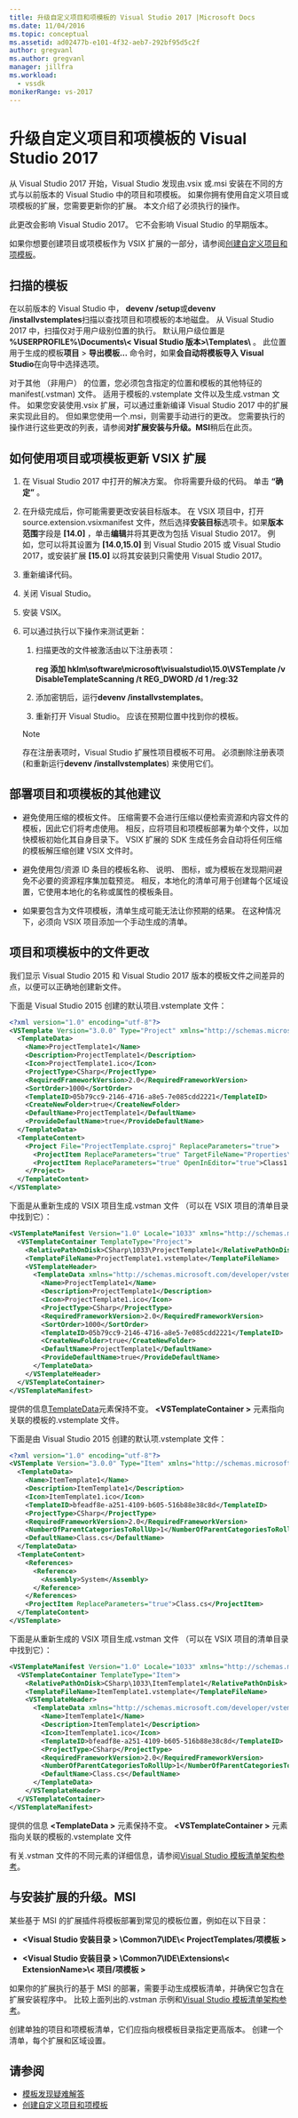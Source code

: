 ```yaml
---
title: 升级自定义项目和项模板的 Visual Studio 2017 |Microsoft Docs
ms.date: 11/04/2016
ms.topic: conceptual
ms.assetid: ad02477b-e101-4f32-aeb7-292bf95d5c2f
author: gregvanl
ms.author: gregvanl
manager: jillfra
ms.workload:
  - vssdk
monikerRange: vs-2017
---
```

# <a name="upgrade-custom-project-and-item-templates-for-visual-studio-2017"></a>升级自定义项目和项模板的 Visual Studio 2017

从 Visual Studio 2017 开始，Visual Studio 发现由.vsix 或.msi 安装在不同的方式与以前版本的 Visual Studio 中的项目和项模板。 如果你拥有使用自定义项目或项模板的扩展，您需要更新你的扩展。 本文介绍了必须执行的操作。

此更改会影响 Visual Studio 2017。 它不会影响 Visual Studio 的早期版本。

如果你想要创建项目或项模板作为 VSIX 扩展的一部分，请参阅[创建自定义项目和项模板](../extensibility/creating-custom-project-and-item-templates.md)。

## <a name="template-scanning"></a>扫描的模板

在以前版本的 Visual Studio 中， **devenv /setup**或**devenv /installvstemplates**扫描以查找项目和项模板的本地磁盘。 从 Visual Studio 2017 中，扫描仅对于用户级别位置的执行。 默认用户级位置是 **%USERPROFILE%\Documents\\< Visual Studio 版本\>\Templates\\** 。 此位置用于生成的模板**项目** > **导出模板...** 命令时，如果**会自动将模板导入 Visual Studio**在向导中选择选项。

对于其他 （非用户） 的位置，您必须包含指定的位置和模板的其他特征的 manifest(.vstman) 文件。 适用于模板的.vstemplate 文件以及生成.vstman 文件。 如果您安装使用.vsix 扩展，可以通过重新编译 Visual Studio 2017 中的扩展来实现此目的。 但如果您使用一个.msi，则需要手动进行的更改。 您需要执行的操作进行这些更改的列表，请参阅**对扩展安装与升级。MSI**稍后在此页。

## <a name="how-to-update-a-vsix-extension-with-project-or-item-templates"></a>如何使用项目或项模板更新 VSIX 扩展

1. 在 Visual Studio 2017 中打开的解决方案。 你将需要升级的代码。 单击 **“确定”** 。

2. 在升级完成后，你可能需要更改安装目标版本。 在 VSIX 项目中，打开 source.extension.vsixmanifest 文件，然后选择**安装目标**选项卡。如果**版本范围**字段是 **[14.0]** ，单击**编辑**并将其更改为包括 Visual Studio 2017。 例如，您可以将其设置为 **[14.0,15.0]** 到 Visual Studio 2015 或 Visual Studio 2017，或安装扩展 **[15.0]** 以将其安装到只需使用 Visual Studio 2017。

3. 重新编译代码。

4. 关闭 Visual Studio。

5. 安装 VSIX。

6. 可以通过执行以下操作来测试更新：

    1. 扫描更改的文件被激活由以下注册表项：

         **reg 添加 hklm\software\microsoft\visualstudio\15.0\VSTemplate /v DisableTemplateScanning /t REG_DWORD /d 1 /reg:32**

    2. 添加密钥后，运行**devenv /installvstemplates**。

    3. 重新打开 Visual Studio。 应该在预期位置中找到你的模板。

    > [!NOTE]
    > 存在注册表项时，Visual Studio 扩展性项目模板不可用。 必须删除注册表项 (和重新运行**devenv /installvstemplates**) 来使用它们。

## <a name="other-recommendations-for-deploying-project-and-item-templates"></a>部署项目和项模板的其他建议

- 避免使用压缩的模板文件。 压缩需要不会进行压缩以便检索资源和内容文件的模板，因此它们将考虑使用。 相反，应将项目和项模板部署为单个文件，以加快模板初始化其自身目录下。 VSIX 扩展的 SDK 生成任务会自动将任何压缩的模板解压缩创建 VSIX 文件时。

- 避免使用包/资源 ID 条目的模板名称、 说明、 图标，或为模板在发现期间避免不必要的资源程序集加载预览。 相反，本地化的清单可用于创建每个区域设置，它使用本地化的名称或属性的模板条目。

- 如果要包含为文件项模板，清单生成可能无法让你预期的结果。 在这种情况下，必须向 VSIX 项目添加一个手动生成的清单。

## <a name="file-changes-in-project-and-item-templates"></a>项目和项模板中的文件更改
我们显示 Visual Studio 2015 和 Visual Studio 2017 版本的模板文件之间差异的点，以便可以正确地创建新文件。

 下面是 Visual Studio 2015 创建的默认项目.vstemplate 文件：

```xml
<?xml version="1.0" encoding="utf-8"?>
<VSTemplate Version="3.0.0" Type="Project" xmlns="http://schemas.microsoft.com/developer/vstemplate/2005" xmlns:sdk="http://schemas.microsoft.com/developer/vstemplate-sdkextension/2010">
  <TemplateData>
    <Name>ProjectTemplate1</Name>
    <Description>ProjectTemplate1</Description>
    <Icon>ProjectTemplate1.ico</Icon>
    <ProjectType>CSharp</ProjectType>
    <RequiredFrameworkVersion>2.0</RequiredFrameworkVersion>
    <SortOrder>1000</SortOrder>
    <TemplateID>05b79cc9-2146-4716-a8e5-7e085cdd2221</TemplateID>
    <CreateNewFolder>true</CreateNewFolder>
    <DefaultName>ProjectTemplate1</DefaultName>
    <ProvideDefaultName>true</ProvideDefaultName>
  </TemplateData>
  <TemplateContent>
    <Project File="ProjectTemplate.csproj" ReplaceParameters="true">
      <ProjectItem ReplaceParameters="true" TargetFileName="Properties\AssemblyInfo.cs">AssemblyInfo.cs</ProjectItem>
      <ProjectItem ReplaceParameters="true" OpenInEditor="true">Class1.cs</ProjectItem>
    </Project>
  </TemplateContent>
</VSTemplate>

```

 下面是从重新生成的 VSIX 项目生成.vstman 文件 （可以在 VSIX 项目的清单目录中找到它）：

```xml
<VSTemplateManifest Version="1.0" Locale="1033" xmlns="http://schemas.microsoft.com/developer/vstemplatemanifest/2015">
  <VSTemplateContainer TemplateType="Project">
    <RelativePathOnDisk>CSharp\1033\ProjectTemplate1</RelativePathOnDisk>
    <TemplateFileName>ProjectTemplate1.vstemplate</TemplateFileName>
    <VSTemplateHeader>
      <TemplateData xmlns="http://schemas.microsoft.com/developer/vstemplate/2005">
        <Name>ProjectTemplate1</Name>
        <Description>ProjectTemplate1</Description>
        <Icon>ProjectTemplate1.ico</Icon>
        <ProjectType>CSharp</ProjectType>
        <RequiredFrameworkVersion>2.0</RequiredFrameworkVersion>
        <SortOrder>1000</SortOrder>
        <TemplateID>05b79cc9-2146-4716-a8e5-7e085cdd2221</TemplateID>
        <CreateNewFolder>true</CreateNewFolder>
        <DefaultName>ProjectTemplate1</DefaultName>
        <ProvideDefaultName>true</ProvideDefaultName>
      </TemplateData>
    </VSTemplateHeader>
  </VSTemplateContainer>
</VSTemplateManifest>

```

 提供的信息[TemplateData](../extensibility/templatedata-element-visual-studio-templates.md)元素保持不变。 **\<VSTemplateContainer >** 元素指向关联的模板的.vstemplate 文件。

 下面是由 Visual Studio 2015 创建的默认项.vstemplate 文件：

```xml
<?xml version="1.0" encoding="utf-8"?>
<VSTemplate Version="3.0.0" Type="Item" xmlns="http://schemas.microsoft.com/developer/vstemplate/2005" xmlns:sdk="http://schemas.microsoft.com/developer/vstemplate-sdkextension/2010">
  <TemplateData>
    <Name>ItemTemplate1</Name>
    <Description>ItemTemplate1</Description>
    <Icon>ItemTemplate1.ico</Icon>
    <TemplateID>bfeadf8e-a251-4109-b605-516b88e38c8d</TemplateID>
    <ProjectType>CSharp</ProjectType>
    <RequiredFrameworkVersion>2.0</RequiredFrameworkVersion>
    <NumberOfParentCategoriesToRollUp>1</NumberOfParentCategoriesToRollUp>
    <DefaultName>Class.cs</DefaultName>
  </TemplateData>
  <TemplateContent>
    <References>
      <Reference>
        <Assembly>System</Assembly>
      </Reference>
    </References>
    <ProjectItem ReplaceParameters="true">Class.cs</ProjectItem>
  </TemplateContent>
</VSTemplate>

```

 下面是从重新生成的 VSIX 项目生成.vstman 文件 （可以在 VSIX 项目的清单目录中找到它）：

```xml
<VSTemplateManifest Version="1.0" Locale="1033" xmlns="http://schemas.microsoft.com/developer/vstemplatemanifest/2015">
  <VSTemplateContainer TemplateType="Item">
    <RelativePathOnDisk>CSharp\1033\ItemTemplate1</RelativePathOnDisk>
    <TemplateFileName>ItemTemplate1.vstemplate</TemplateFileName>
    <VSTemplateHeader>
      <TemplateData xmlns="http://schemas.microsoft.com/developer/vstemplate/2005">
        <Name>ItemTemplate1</Name>
        <Description>ItemTemplate1</Description>
        <Icon>ItemTemplate1.ico</Icon>
        <TemplateID>bfeadf8e-a251-4109-b605-516b88e38c8d</TemplateID>
        <ProjectType>CSharp</ProjectType>
        <RequiredFrameworkVersion>2.0</RequiredFrameworkVersion>
        <NumberOfParentCategoriesToRollUp>1</NumberOfParentCategoriesToRollUp>
        <DefaultName>Class.cs</DefaultName>
      </TemplateData>
    </VSTemplateHeader>
  </VSTemplateContainer>
</VSTemplateManifest>
```

 提供的信息 **\<TemplateData >** 元素保持不变。 **\<VSTemplateContainer >** 元素指向关联的模板的.vstemplate 文件

 有关.vstman 文件的不同元素的详细信息，请参阅[Visual Studio 模板清单架构参考](../extensibility/visual-studio-template-manifest-schema-reference.md)。

## <a name="upgrades-for-extensions-installed-with-an-msi"></a>与安装扩展的升级。MSI

某些基于 MSI 的扩展插件将模板部署到常见的模板位置，例如在以下目录：

- **\<Visual Studio 安装目录 > \Common7\IDE\\< ProjectTemplates/项模板 >**

- **\<Visual Studio 安装目录 > \Common7\IDE\Extensions\\< ExtensionName\>\\< 项目/项模板 >**

如果你的扩展执行的基于 MSI 的部署，需要手动生成模板清单，并确保它包含在扩展安装程序中。 比较上面列出的.vstman 示例和[Visual Studio 模板清单架构参考](../extensibility/visual-studio-template-manifest-schema-reference.md)。

创建单独的项目和项模板清单，它们应指向根模板目录指定更高版本。 创建一个清单，每个扩展和区域设置。

## <a name="see-also"></a>请参阅

- [模板发现疑难解答](troubleshooting-template-discovery.md)
- [创建自定义项目和项模板](creating-custom-project-and-item-templates.md)